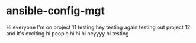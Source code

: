 # ansible-config-mgt
Hi everyone
I'm on project 11
testing
hey
testing again
testing out project 12 and it's exciting 
hi people 
hi hi hi
heyyyy
hi
testing
